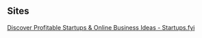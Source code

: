 ## Sites
[Discover Profitable Startups & Online Business Ideas - Startups.fyi](https://www.startups.fyi/)
